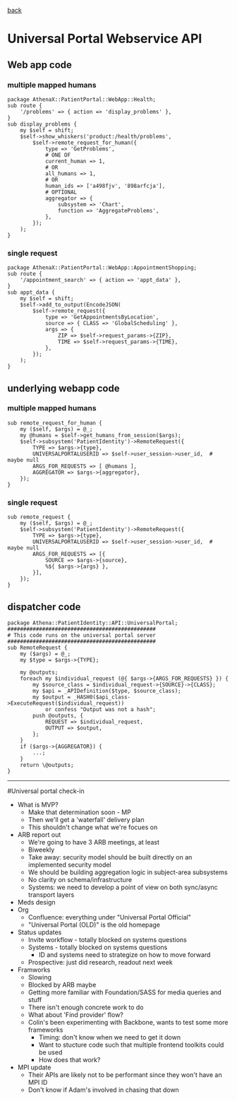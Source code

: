 [back](diary/diary)
# Universal Portal Webservice API
## Web app code
### multiple mapped humans
```brush: perl
package AthenaX::PatientPortal::WebApp::Health;
sub route {
	'/problems' => { action => 'display_problems' },
}
sub display_problems {
	my $self = shift;
	$self->show_whiskers('product:/health/problems',
		$self->remote_request_for_human({
			type => 'GetProblems',
			# ONE OF
			current_human => 1,
			# OR
			all_humans => 1,
			# OR
			human_ids => ['a498fjv', '898arfcja'],
			# OPTIONAL
			aggregator => {
				subsystem => 'Chart',
				function => 'AggregateProblems',
			},
		});
	);
}
```
### single request
```brush: perl
package AthenaX::PatientPortal::WebApp::AppointmentShopping;
sub route {
	'/appointment_search' => { action => 'appt_data' },
}
sub appt_data {
	my $self = shift;
	$self->add_to_output(EncodeJSON(
		$self->remote_request({
			type => 'GetAppointmentsByLocation',
			source => { CLASS => 'GlobalScheduling' },
			args => {
				ZIP => $self->request_params->{ZIP},
				TIME => $self->request_params->{TIME},
			},
		});
	);
}
```

## underlying webapp code
### multiple mapped humans
```brush: perl
sub remote_request_for_human {
	my ($self, $args) = @_;
	my @humans = $self->get_humans_from_session($args);
	$self->subsystem('PatientIdentity')->RemoteRequest({
		TYPE => $args->{type},
		UNIVERSALPORTALUSERID => $self->user_session->user_id,  # maybe null
		ARGS_FOR_REQUESTS => [ @humans ],
		AGGREGATOR => $args->{aggregator},
	});
}
```
### single request
```brush: perl
sub remote_request {
	my ($self, $args) = @_;
	$self->subsystem('PatientIdentity')->RemoteRequest({
		TYPE => $args->{type},
		UNIVERSALPORTALUSERID => $self->user_session->user_id,  # maybe null
		ARGS_FOR_REQUESTS => [{
			SOURCE => $args->{source},
			%${ $args->{args} },
		}],
	});
}
```
## dispatcher code
```brush: perl
package Athena::PatientIdentity::API::UniversalPortal;
###############################################
# This code runs on the universal portal server
###############################################
sub RemoteRequest {
	my ($args) = @_;
	my $type = $args->{TYPE};

	my @outputs;
	foreach my $individual_request (@{ $args->{ARGS_FOR_REQUESTS} }) {
		my $source_class = $individual_request->{SOURCE}->{CLASS};
		my $api = _APIDefinition($type, $source_class);
		my $output = _HASH0($api_class->ExecuteRequest($individual_request))
			or confess "Output was not a hash";
		push @outputs, {
			REQUEST => $individual_request,
			OUTPUT => $output,
		};
	}
	if ($args->{AGGREGATOR}) {
		...;
	}
	return \@outputs;
}

```





----

#Universal portal check-in

* What is MVP?
	* Make that determination soon - MP
	* Then we'll get a 'waterfall' delivery plan
	* This shouldn't change what we're focues on
* ARB report out
	* We're going to have 3 ARB meetings, at least
	* Biweekly
	* Take away: security model should be built directly on an implemented security model
	* We should be building aggregation logic in subject-area subsystems
	* No clarity on schema/infrastructure
	* Systems: we need to develop a point of view on both sync/async transport layers
* Meds design
* Org
	* Confluence: everything under "Universal Portal Official"
	* "Universal Portal (OLD)" is the old homepage
* Status updates
	* Invite workflow - totally blocked on systems questions
	* Systems - totally blocked on systems questions
		* ID and systems need to strategize on how to move forward
	* Prospective: just did research, readout next week
* Framworks
	* Slowing
	* Blocked by ARB maybe
	* Getting more familiar with Foundation/SASS for media queries and stuff
	* There isn't enough concrete work to do
	* What about 'Find provider' flow?
	* Colin's been experimenting with Backbone, wants to test some more frameworks
		* Timing: don't know when we need to get it down
		* Want to stucture code such that multiple frontend toolkits could be used
		* How does that work?
* MPI update
	* Their APIs are likely not to be performant since they won't have an MPI ID
	* Don't know if Adam's involved in chasing that down


